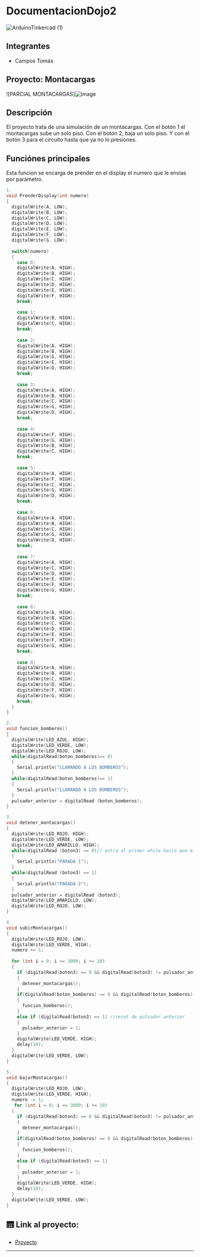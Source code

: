 # DocumentacionDojo2
![ArduinoTinkercad (1)](https://github.com/TomasCampos26/ParcialMontacargas/assets/123908697/d69e5246-4c8f-49a0-a250-39338888852d)


## Integrantes 
- Campos Tomás

## Proyecto: Montacargas
![PARCIAL MONTACARGAS]![image](https://github.com/TomasCampos26/ParcialMontacargas/assets/123908697/e47fe0f0-e205-43fd-a611-5578cc4a5b1e)



## Descripción
El proyecto trata de una simulación de un montacargas. Con el botón 1 el montacargas sube un solo piso. Con el botón 2, baja un solo piso.
Y con el botón 3 para el circuito hasta que ya no lo presiones.

## Funciónes principales
Esta funcion se encarga de prender en el display el numero que le envias por parámetro.

~~~ C (lenguaje en el que esta escrito)
1.
void PrenderDisplay(int numero)
{
  digitalWrite(A, LOW);
  digitalWrite(B, LOW);
  digitalWrite(C, LOW);
  digitalWrite(D, LOW);
  digitalWrite(E, LOW);
  digitalWrite(F, LOW);
  digitalWrite(G, LOW);
  
  switch(numero)
  {
    case 0:
    digitalWrite(A, HIGH);
    digitalWrite(B, HIGH);
    digitalWrite(C, HIGH);
    digitalWrite(D, HIGH);
    digitalWrite(E, HIGH);
    digitalWrite(F, HIGH);
    break;
    
    case 1:
    digitalWrite(B, HIGH);
    digitalWrite(C, HIGH);
    break;
    
    case 2:
    digitalWrite(A, HIGH);
    digitalWrite(B, HIGH);
    digitalWrite(G, HIGH);
    digitalWrite(E, HIGH);
    digitalWrite(D, HIGH);
    break;
  
    case 3:
    digitalWrite(A, HIGH);
    digitalWrite(B, HIGH);
    digitalWrite(C, HIGH);
    digitalWrite(G, HIGH);
    digitalWrite(D, HIGH);
    break;
    
    case 4:
    digitalWrite(F, HIGH);
    digitalWrite(G, HIGH);
    digitalWrite(B, HIGH);
    digitalWrite(C, HIGH);
    break;  
    
    case 5:
    digitalWrite(A, HIGH);
    digitalWrite(F, HIGH);
    digitalWrite(C, HIGH);
    digitalWrite(G, HIGH);
    digitalWrite(D, HIGH);
    break;  
    
    case 6:
    digitalWrite(A, HIGH);
    digitalWrite(B, HIGH);
    digitalWrite(C, HIGH);
    digitalWrite(G, HIGH);
    digitalWrite(D, HIGH);
    break;  
    
    case 7:
    digitalWrite(A, HIGH);
    digitalWrite(C, HIGH);
    digitalWrite(D, HIGH);
    digitalWrite(E, HIGH);
    digitalWrite(F, HIGH);   
    digitalWrite(G, HIGH);
    break;  
    
    case 8:
    digitalWrite(A, HIGH);
    digitalWrite(B, HIGH);
    digitalWrite(C, HIGH);
    digitalWrite(D, HIGH);
    digitalWrite(E, HIGH);
    digitalWrite(F, HIGH);   
    digitalWrite(G, HIGH);
    break;  
    
    case 9:
    digitalWrite(A, HIGH);
    digitalWrite(B, HIGH);
    digitalWrite(C, HIGH);
    digitalWrite(D, HIGH);
    digitalWrite(F, HIGH);   
    digitalWrite(G, HIGH);
    break;
  } 
}

2.
void funcion_bomberos()
{
  digitalWrite(LED_AZUL, HIGH);
  digitalWrite(LED_VERDE, LOW);
  digitalWrite(LED_ROJO, LOW);
  while(digitalRead(boton_bomberos)== 0)
  {
    Serial.println("LLAMANDO A LOS BOMBEROS");   
  }
  while(digitalRead(boton_bomberos)== 1)
  {
    Serial.println("LLAMANDO A LOS BOMBEROS");   
  }
  pulsador_anterior = digitalRead (boton_bomberos); 
}

3.
void detener_montacargas()
{
  digitalWrite(LED_ROJO, HIGH);
  digitalWrite(LED_VERDE, LOW);
  digitalWrite(LED_AMARILLO, HIGH);
  while(digitalRead (boton3) == 0)// entra al primer while hasta que el boton sea 1
  {
    Serial.println("PARADA 1");
  }
  while(digitalRead (boton3) == 1)
  {
    Serial.println("PARADA 2");   
  }
  pulsador_anterior = digitalRead (boton3);
  digitalWrite(LED_AMARILLO, LOW);
  digitalWrite(LED_ROJO, LOW);
}

4.
void subirMontacargas()
{
  digitalWrite(LED_ROJO, LOW);
  digitalWrite(LED_VERDE, HIGH);
  numero += 1;
  
  for (int i = 0; i <= 3000; i += 10) 
  {
    if (digitalRead(boton3) == 0 && digitalRead(boton3) != pulsador_anterior)
    {
      detener_montacargas();
    }
    if(digitalRead(boton_bomberos) == 0 && digitalRead(boton_bomberos) != pulsador_anterior)
    {
      funcion_bomberos();
    }
    else if (digitalRead(boton3) == 1) //reset de pulsador anterior
    {
      pulsador_anterior = 1; 
    }
    digitalWrite(LED_VERDE, HIGH);
    delay(10); 
  }  
  digitalWrite(LED_VERDE, LOW);
}

5.
void bajarMontacargas()
{
  digitalWrite(LED_ROJO, LOW);
  digitalWrite(LED_VERDE, HIGH);
  numero -= 1;
   for (int i = 0; i <= 3000; i += 10) 
  {
    if (digitalRead(boton3) == 0 && digitalRead(boton3) != pulsador_anterior)
    {
      detener_montacargas();
    }
    if(digitalRead(boton_bomberos) == 0 && digitalRead(boton_bomberos) != pulsador_anterior)
    {
      funcion_bomberos();
    }
    else if (digitalRead(boton3) == 1)
    {
      pulsador_anterior = 1;
    }
    digitalWrite(LED_VERDE, HIGH);
    delay(10);
  }
  digitalWrite(LED_VERDE, LOW);
}
~~~

## 🛗 Link al proyecto:
- [Proyecto](https://www.tinkercad.com/things/2EVauB1FZrG-parcial-montacargas/editel)

---




